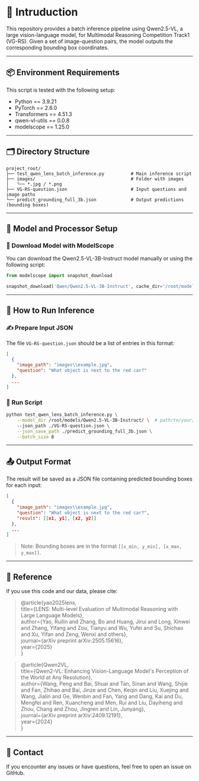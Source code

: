 # 🧭 Intruduction

This repository provides a batch inference pipeline using Qwen2.5-VL, a large vision-language model, for Multimodal Reasoning Competition Track1 (VG-RS). Given a set of image-question pairs, the model outputs the corresponding bounding box coordinates.

---

## 📦 Environment Requirements

This script is tested with the following setup:

- Python == 3.9.21  
- PyTorch == 2.6.0  
- Transformers == 4.51.3
- qwen-vl-utils == 0.0.8
- modelscope == 1.25.0

---

## 🗂 Directory Structure

```
project_root/
├── test_qwen_lens_batch_inference.py          # Main inference script
├── images/                                    # Folder with images
│   └── *.jpg / *.png
├── VG-RS-question.json                        # Input questions and image paths
└── predict_grounding_full_3b.json             # Output predictions (bounding boxes)
```

---

## 🔧 Model and Processor Setup

### 🧠 Download Model with ModelScope

You can download the Qwen2.5-VL-3B-Instruct model manually or using the following script:

```python
from modelscope import snapshot_download

snapshot_download('Qwen/Qwen2.5-VL-3B-Instruct', cache_dir='/root/models')
```

---

## 🧪 How to Run Inference

### ✍️ Prepare Input JSON

The file `VG-RS-question.json` should be a list of entries in this format:

```json
[
  {
    "image_path": "images\\example.jpg",
    "question": "What object is next to the red car?"
  },
  ...
]
```

### 🚀 Run Script

```bash
python test_qwen_lens_batch_inference.py \
    --model_dir /root/models/Qwen2.5-VL-3B-Instruct/ \  # path/to/your/local/model
    --json_path ./VG-RS-question.json \
    --json_save_path ./predict_grounding_full_3b.json \
    --batch_size 8
```

---

## 📤 Output Format

The result will be saved as a JSON file containing predicted bounding boxes for each input:

```json
[
  {
    "image_path": "images\\example.jpg",
    "question": "What object is next to the red car?",
    "result": [[x1, y1], [x2, y2]]
  },
  ...
]
```

> Note: Bounding boxes are in the format `[[x_min, y_min], [x_max, y_max]]`.

---

## 📝 Reference

If you use this code and our data, please cite:
> @article{yao2025lens,  
> title={LENS: Multi-level Evaluation of Multimodal Reasoning with Large Language Models},  
> author={Yao, Ruilin and Zhang, Bo and Huang, Jirui and Long, Xinwei and Zhang, Yifang and Zou, Tianyu and Wu, Yufei and Su, Shichao and Xu, Yifan and Zeng, Wenxi and others},  
> journal={arXiv preprint arXiv:2505.15616},  
> year={2025}  
> }  


> @article{Qwen2VL,  
> title={Qwen2-VL: Enhancing Vision-Language Model's Perception of the World at Any Resolution},  
> author={Wang, Peng and Bai, Shuai and Tan, Sinan and Wang, Shijie and Fan, Zhihao and Bai, Jinze and Chen, Keqin and Liu, Xuejing and Wang, Jialin and Ge, Wenbin and Fan, Yang and Dang, Kai and Du, Mengfei and Ren, Xuancheng and Men, Rui and Liu, Dayiheng and Zhou, Chang and Zhou, Jingren and Lin, Junyang},  
> journal={arXiv preprint arXiv:2409.12191},  
> year={2024}  
> }  

---

## 💬 Contact

If you encounter any issues or have questions, feel free to open an issue on GitHub.